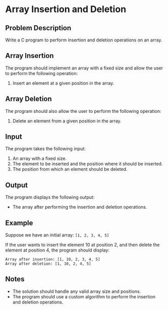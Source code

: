 # Array Insertion and Deletion

## Problem Description

Write a C program to perform insertion and deletion operations on an array.

## Array Insertion

The program should implement an array with a fixed size and allow the user to perform the following operation:

1. Insert an element at a given position in the array.

## Array Deletion

The program should also allow the user to perform the following operation:

1. Delete an element from a given position in the array.

## Input

The program takes the following input:

1. An array with a fixed size.
2. The element to be inserted and the position where it should be inserted.
3. The position from which an element should be deleted.

## Output

The program displays the following output:

- The array after performing the insertion and deletion operations.

## Example

Suppose we have an initial array: `[1, 2, 3, 4, 5]`


If the user wants to insert the element 10 at position 2, and then delete the element at position 4, the program should display:

`Array after insertion: [1, 10, 2, 3, 4, 5]`\
`Array after deletion: [1, 10, 2, 4, 5]`


## Notes

- The solution should handle any valid array size and positions.
- The program should use a custom algorithm to perform the insertion and deletion operations.
